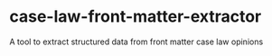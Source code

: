 # case-law-front-matter-extractor
A tool to extract structured data from front matter case law opinions
